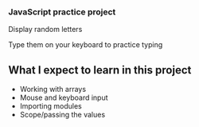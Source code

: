 ### JavaScript practice project

Display random letters

Type them on your keyboard to practice typing

## What I expect to learn in this project

  - Working with arrays
  - Mouse and keyboard input
  - Importing modules
  - Scope/passing the values